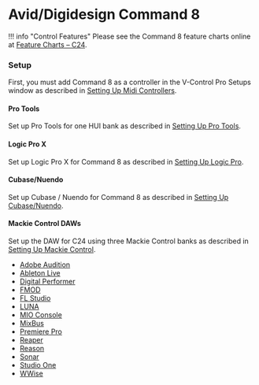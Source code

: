 # Avid/Digidesign Command 8

!!! info "Control Features"
    Please see the Command 8 feature charts online at [Feature Charts – C24](https://neyrinck.com/help-category/v-control-pro-help/).

### Setup

First, you must add Command 8 as a controller in the V-Control Pro Setups window as described in [Setting Up Midi Controllers](./midi-controllers.md).

#### Pro Tools
Set up Pro Tools for one HUI bank as described in [Setting Up Pro Tools](./pro-tools.md).

#### Logic Pro X

Set up Logic Pro X for Command 8 as described in [Setting Up Logic Pro](./logic-pro.md).

#### Cubase/Nuendo

Set up Cubase / Nuendo for Command 8 as described in [Setting Up Cubase/Nuendo](./cubase-nuendo.md).

#### Mackie Control DAWs

Set up the DAW for C24 using three Mackie Control banks as described in [Setting Up Mackie Control](./mackie-control.md).

* [Adobe Audition](./adobe-audition.md)
* [Ableton Live](./ableton-live.md)
* [Digital Performer](./digital-performer.md)
* [FMOD](./fmod-studio.md)
* [FL Studio](./fl-studio.md)
* [LUNA](./luna.md)
* [MIO Console](./mio-console.md)
* [MixBus](./mixbus.md)
* [Premiere Pro](./premiere-pro.md)
* [Reaper](./reaper.md)
* [Reason](./reason.md)
* [Sonar](./sonar.md)
* [Studio One](./studio-one.md)
* [WWise](./wwise.md)

